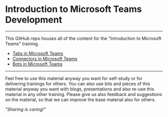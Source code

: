 # Introduction to Microsoft Teams Development

----------

This GitHub repo houses all of the content for the "Introduction to Microsoft Teams" training.

- [Tabs in Microsoft Teams](01%20Tabs/Lab.md)
- [Connectors in Microsoft Teams](02%20Connectors/Lab.md)
- [Bots in Microsoft Teams](03%20Bots/Lab.md)

----------

Feel free to use this material anyway you want for self-study or for delivering trainings for others. You can also use bits and pieces of this material anyway you want with blogs, presentations and also re-use this material in any other training. Please give us also feedback and suggestions on the material, so that we can improve the base material also for others.

*"Sharing is caring!"*
